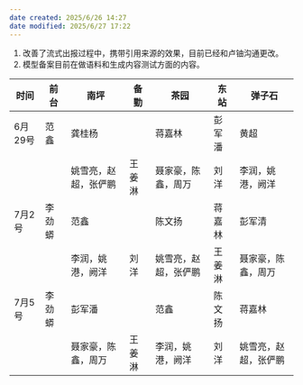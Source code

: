 ```yaml
---
date created: 2025/6/26 14:27
date modified: 2025/6/27 17:22
---
```

1. 改善了流式出报过程中，携带引用来源的效果，目前已经和卢铀沟通更改。
2. 模型备案目前在做语料和生成内容测试方面的内容。

| 时间    | 前台  | 南坪         | 备勤  | 茶园         | 东站  | 弹子石        |
| ----- | --- | ---------- | --- | ---------- | --- | ---------- |
| 6月29号 | 范鑫  | 龚桂杨        |     | 蒋嘉林        | 彭军潘 | 黄超         |
|       |     | 姚雪亮，赵超，张俨鹏 | 王姜淋 | 聂家豪，陈鑫，周万  | 刘洋  | 李润，姚港，阙洋   |
| 7月2号  | 李劲蟒 | 范鑫         |     | 陈文扬        | 蒋嘉林 | 彭军清        |
|       |     | 李润，姚港，阙洋   | 刘洋  | 姚雪亮，赵超，张俨鹏 | 王姜淋 | 聂家豪，陈鑫，周万  |
| 7月5号  | 李劲蟒 | 彭军潘        |     | 范鑫         | 陈文扬 | 蒋嘉林        |
|       |     | 聂家豪，陈鑫，周万  | 王姜淋 | 李润，姚港，阙洋   | 刘洋  | 姚雪亮，赵超，张俨鹏 |
